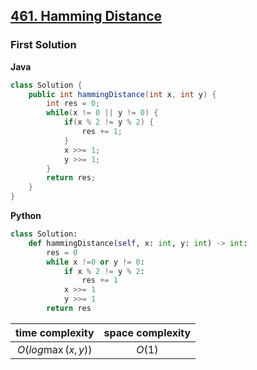 ## [461. Hamming Distance](https://leetcode.cn/problems/hamming-distance/)

### First Solution
**Java**
```java
class Solution {
    public int hammingDistance(int x, int y) {
        int res = 0;
        while(x != 0 || y != 0) {
            if(x % 2 != y % 2) {
                res += 1;
            }
            x >>= 1;
            y >>= 1;
        }
        return res;
    }
}
```
**Python**
```python
class Solution:
    def hammingDistance(self, x: int, y: int) -> int:
        res = 0
        while x !=0 or y != 0:
            if x % 2 != y % 2:
                res += 1
            x >>= 1
            y >>= 1
        return res
```

|time complexity|space complexity|
|:-:|:-:|
|$O(log\max(x, y))$|$O(1)$|